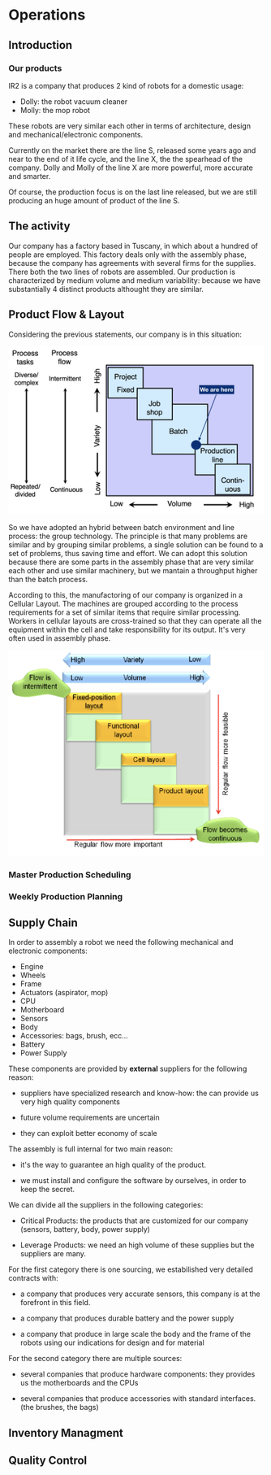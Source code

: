 # Operations

## Introduction

### Our products

IR2 is a company that produces 2 kind of robots for a domestic usage:

- Dolly: the robot vacuum cleaner
- Molly: the mop robot

These robots are very similar each other in terms of architecture, design and mechanical/electronic components.

Currently on the market there are the line S, released some years ago and near to the end of it life cycle, and the line X, the the spearhead of the company.
Dolly and Molly of the line X are more powerful, more accurate and smarter.

Of course, the production focus is on the last line released, but we are still producing an huge amount of product of the line S.

## The activity

Our company has a factory based in Tuscany, in which about a hundred of people are employed. This factory deals only with the assembly phase, because the company has agreements with several firms for the supplies.
There both the two lines of robots are assembled.
Our production is characterized by medium volume and medium variability: because we have substantially 4 distinct products althought they are similar.

## Product Flow & Layout

Considering the previous statements, our company is in this situation:

![process](./images/process-image.png)

So we have adopted an hybrid between batch environment and line process: the group technology.
The principle is that many problems are similar and by grouping similar problems, a single solution can be found to a set of problems, thus saving time and effort.
We can adopt this solution because there are some parts in the assembly phase that are very similar each other and use similar machinery, but we mantain a throughput higher than the batch process.

According to this, the manufactoring of our company is organized in a Cellular Layout.
The machines are grouped according to the process requirements for a set of similar items that require similar processing.
Workers in cellular layouts are cross-trained so that they can operate all the equipment within the cell and take responsibility for its output.
It's very often used in assembly phase.

![process](./images/image2.png)

[//]: <> (King's Algorithm)

### Master Production Scheduling

### Weekly Production Planning

## Supply Chain

In order to assembly a robot we need the following mechanical and electronic components:

- Engine
- Wheels
- Frame
- Actuators (aspirator, mop)
- CPU
- Motherboard
- Sensors
- Body
- Accessories: bags, brush, ecc...
- Battery
- Power Supply

These components are provided by **external** suppliers for the following reason:

- suppliers have specialized research and know-how: the can provide us very high quality components

- future volume requirements are uncertain

- they can exploit better economy of scale

The assembly is full internal for two main reason:

- it's the way to guarantee an high quality of the product.

- we must install and configure the software by ourselves, in order to keep the secret.

We can divide all the suppliers in the following categories:

- Critical Products: the products that are customized for our company  (sensors, battery, body, power supply)

- Leverage Products: we need an high volume of these supplies but the suppliers are many.

For the first category there is one sourcing, we estabilished very detailed contracts with:

- a company that produces very accurate sensors, this company is at the forefront in this field.

- a company that produces durable battery and the power supply

- a company that produce in large scale the body and the frame of the robots using our indications for design and for material

For the second category there are multiple sources:

- several companies that produce hardware components: they provides us the motherboards and the CPUs

- several companies that produce accessories with standard interfaces. (the brushes, the bags)

## Inventory Managment

## Quality Control
